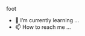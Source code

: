 
 foot
- 🌱 I’m currently learning ...
- 📫 How to reach me ...

<!---
Mob870/Mob870 is a ✨ special ✨ repository because its `README.md` (this file) appears on your GitHub profile.
You can click the Preview link to take a look at your changes.
--->
